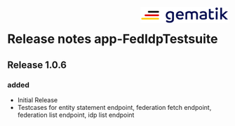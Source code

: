 <img align="right" width="200" height="37" src="Gematik_Logo_Flag.png"/> <br/>

# Release notes app-FedIdpTestsuite

## Release 1.0.6

### added

- Initial Release
- Testcases for entity statement endpoint, federation fetch endpoint, federation list endpoint, idp
  list endpoint
